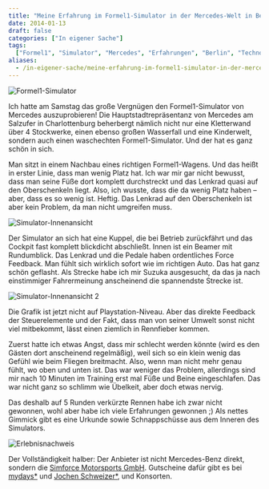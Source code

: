 ```yaml
---
title: "Meine Erfahrung im Formel1-Simulator in der Mercedes-Welt in Berlin."
date: 2014-01-13
draft: false
categories: ["In eigener Sache"]
tags:
  ["Formel1", "Simulator", "Mercedes", "Erfahrungen", "Berlin", "Technologie"]
aliases:
  - /in-eigener-sache/meine-erfahrung-im-formel1-simulator-in-der-mercedes-welt-in-berlin/348
---
```


![Formel1-Simulator](/images/wp/Picture-9026.jpg)

Ich hatte am Samstag das große Vergnügen den Formel1-Simulator von Mercedes auszuprobieren! Die Hauptstadtrepräsentanz von Mercedes am Salzufer in Charlottenburg beherbergt nämlich nicht nur eine Kletterwand über 4 Stockwerke, einen ebenso großen Wasserfall und eine Kinderwelt, sondern auch einen waschechten Formel1-Simulator. Und der hat es ganz schön in sich.

Man sitzt in einem Nachbau eines richtigen Formel1-Wagens. Und das heißt in erster Linie, dass man wenig Platz hat. Ich war mir gar nicht bewusst, dass man seine Füße dort komplett durchstreckt und das Lenkrad quasi auf den Oberschenkeln liegt. Also, ich wusste, dass die da wenig Platz haben – aber, dass es so wenig ist. Heftig. Das Lenkrad auf den Oberschenkeln ist aber kein Problem, da man nicht umgreifen muss.

![Simulator-Innenansicht](/images/wp/Foto-2-1.jpg)

Der Simulator an sich hat eine Kuppel, die bei Betrieb zurückfährt und das Cockpit fast komplett blickdicht abschließt. Innen ist ein Beamer mit Rundumblick. Das Lenkrad und die Pedale haben ordentliches Force Feedback. Man fühlt sich wirklich sofort wie im richtigen Auto. Das hat ganz schön geflasht. Als Strecke habe ich mir Suzuka ausgesucht, da das ja nach einstimmiger Fahrermeinung anscheinend die spannendste Strecke ist.

![Simulator-Innenansicht 2](/images/wp/Foto-3-1.jpg)

Die Grafik ist jetzt nicht auf Playstation-Niveau. Aber das direkte Feedback der Steuerelemente und der Fakt, dass man von seiner Umwelt sonst nicht viel mitbekommt, lässt einen ziemlich in Rennfieber kommen.

Zuerst hatte ich etwas Angst, dass mir schlecht werden könnte (wird es den Gästen dort anscheinend regelmäßig), weil sich so ein klein wenig das Gefühl wie beim Fliegen breitmacht. Also, wenn man nicht mehr genau fühlt, wo oben und unten ist. Das war weniger das Problem, allerdings sind mir nach 10 Minuten im Training erst mal Füße und Beine eingeschlafen. Das war nicht ganz so schlimm wie Übelkeit, aber doch etwas nervig.

Das deshalb auf 5 Runden verkürzte Rennen habe ich zwar nicht gewonnen, wohl aber habe ich viele Erfahrungen gewonnen ;) Als nettes Gimmick gibt es eine Urkunde sowie Schnappschüsse aus dem Inneren des Simulators.

![Erlebnisnachweis](/images/wp/Foto.jpg)

Der Vollständigkeit halber: Der Anbieter ist nicht Mercedes-Benz direkt, sondern die [Simforce Motorsports GmbH](http://www.simforce-motorsports.de/). Gutscheine dafür gibt es bei [mydays\*](http://ad.zanox.com/ppc/?26958594C62000252T&ULP=[[http://www.mydays.de/geschenkidee/formel1-simulator-fahren?utm_source=Zanox&utm_medium=Affiliation_Networks]]) und [Jochen Schweizer\*](http://ad.zanox.com/ppc/?26958916C99836775T&ULP=[[http://www.jochen-schweizer.de/geschenke-maenner/formel-1-simulator,default,pd.html?src=zanox]]), und Konsorten.
